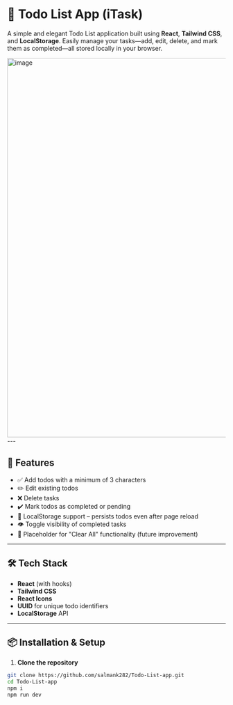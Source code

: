 # 📝 Todo List App (iTask)

A simple and elegant Todo List application built using **React**, **Tailwind CSS**, and **LocalStorage**. Easily manage your tasks—add, edit, delete, and mark them as completed—all stored locally in your browser.

<img width="1919" height="872" alt="image" src="https://github.com/user-attachments/assets/a1241ccc-7733-4892-a7f5-c8e39b910a61" />
---

## 🚀 Features

- ✅ Add todos with a minimum of 3 characters
- ✏️ Edit existing todos
- ❌ Delete tasks
- ✔️ Mark todos as completed or pending
- 📁 LocalStorage support – persists todos even after page reload
- 👁️ Toggle visibility of completed tasks
- 🧹 Placeholder for "Clear All" functionality (future improvement)

---

## 🛠️ Tech Stack

- **React** (with hooks)
- **Tailwind CSS**
- **React Icons**
- **UUID** for unique todo identifiers
- **LocalStorage** API

---

## 📦 Installation & Setup

1. **Clone the repository**

```bash
git clone https://github.com/salmank282/Todo-List-app.git
cd Todo-List-app
npm i
npm run dev
